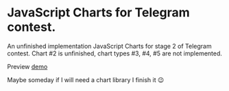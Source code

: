 # JavaScript Charts for Telegram contest.
An unfinished implementation JavaScript Charts for stage 2 of Telegram contest.
Chart #2 is unfinished, chart types #3, #4, #5 are not implemented.

Preview [demo](https://likeaprothemes.com/stuff/charts_v2/)

Maybe someday if I will need a chart library I finish it 😉
